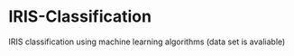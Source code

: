 # IRIS-Classification
IRIS classification using machine learning algorithms (data set is avaliable)
